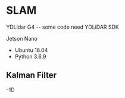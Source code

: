# SLAM

YDLidar G4
-- some code need YDLiDAR SDK

Jetson Nano
  - Ubuntu 18.04
  - Python 3.6.9

## Kalman Filter
-1D
